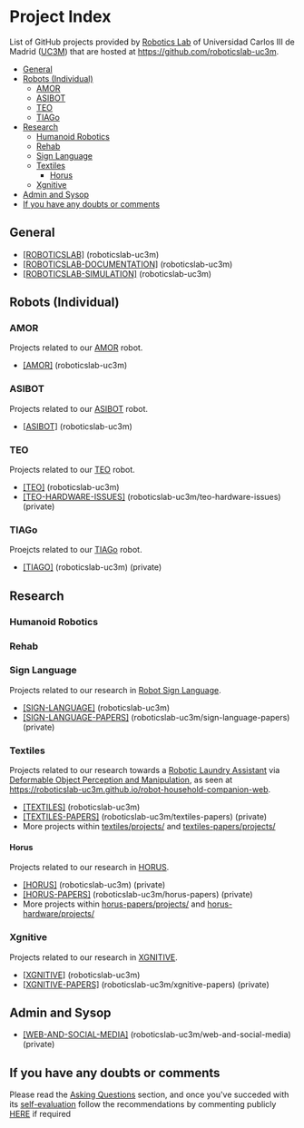 # Project Index

List of GitHub projects provided by [Robotics Lab](http://roboticslab.uc3m.es) of Universidad Carlos III de Madrid ([UC3M](http://uc3m.es)) that are hosted at <https://github.com/roboticslab-uc3m>. 

* [General](#general)
* [Robots (Individual)](#robots-individual)
    * [AMOR](#amor)
    * [ASIBOT](#asibot)
    * [TEO](#teo)
    * [TIAGo](#tiago)
* [Research](#research)
    * [Humanoid Robotics](#humanoid-robotics)
    * [Rehab](#rehab)
    * [Sign Language](#sign-language)
    * [Textiles](#textiles)
        * [Horus](#horus)
    * [Xgnitive](#xgnitive)
* [Admin and Sysop](#admin-and-sysop)
* [If you have any doubts or comments](#if-you-have-any-doubts-or-comments)

## General
- [[ROBOTICSLAB]](https://github.com/orgs/roboticslab-uc3m/projects/4) (roboticslab-uc3m)
- [[ROBOTICSLAB-DOCUMENTATION]](https://github.com/orgs/roboticslab-uc3m/projects/11) (roboticslab-uc3m)
- [[ROBOTICSLAB-SIMULATION]](https://github.com/orgs/roboticslab-uc3m/projects/12) (roboticslab-uc3m)

## Robots (Individual)

### AMOR
Projects related to our [AMOR](http://roboticslab.uc3m.es/roboticslab/robot/amor) robot.
- [[AMOR]](https://github.com/orgs/roboticslab-uc3m/projects/14) (roboticslab-uc3m)

### ASIBOT
Projects related to our [ASIBOT](http://roboticslab.uc3m.es/roboticslab/robot/asibot) robot.
- [[ASIBOT]](https://github.com/orgs/roboticslab-uc3m/projects/13) (roboticslab-uc3m)

### TEO
Projects related to our [TEO](http://roboticslab.uc3m.es/roboticslab/robot/teo-humanoid) robot.
- [[TEO]](https://github.com/orgs/roboticslab-uc3m/projects/6) (roboticslab-uc3m)
- [[TEO-HARDWARE-ISSUES]](https://github.com/roboticslab-uc3m/teo-hardware-issues/projects/1) (roboticslab-uc3m/teo-hardware-issues) (private)

###  TIAGo
Proejcts related to our [TIAGo](http://roboticslab.uc3m.es/roboticslab/robot/tiago) robot.
- [[TIAGO]](https://github.com/orgs/roboticslab-uc3m/projects/7) (roboticslab-uc3m) (private)

## Research

### Humanoid Robotics

### Rehab

### Sign Language
Projects related to our research in [Robot Sign Language](http://roboticslab.uc3m.es/roboticslab/robottypeandapp/robot-sign-language).
- [[SIGN-LANGUAGE]](https://github.com/orgs/roboticslab-uc3m/projects/10) (roboticslab-uc3m)
- [[SIGN-LANGUAGE-PAPERS]](https://github.com/roboticslab-uc3m/sign-language-papers/projects/4) (roboticslab-uc3m/sign-language-papers) (private)

### Textiles
Projects related to our research towards a [Robotic Laundry Assistant](http://roboticslab.uc3m.es/roboticslab/robottypeandapp/robotic-laundry-assistant) via [Deformable Object Perception and Manipulation](http://roboticslab.uc3m.es/roboticslab/researchtopic/deformable-object-perception-and-manipulation), as seen at <https://roboticslab-uc3m.github.io/robot-household-companion-web>.
- [[TEXTILES]](https://github.com/orgs/roboticslab-uc3m/projects/9) (roboticslab-uc3m)
- [[TEXTILES-PAPERS]](https://github.com/roboticslab-uc3m/textiles-papers/projects/3) (roboticslab-uc3m/textiles-papers) (private)
- More projects within [textiles/projects/](https://github.com/roboticslab-uc3m/textiles/projects) and [textiles-papers/projects/](https://github.com/roboticslab-uc3m/textiles-papers/projects)

#### Horus
Projects related to our research in [HORUS](http://roboticslab.uc3m.es/roboticslab/project/horus).
- [[HORUS]](https://github.com/orgs/roboticslab-uc3m/projects/8) (roboticslab-uc3m) (private)
- [[HORUS-PAPERS]](https://github.com/roboticslab-uc3m/horus-papers/projects/3) (roboticslab-uc3m/horus-papers) (private)
- More projects within [horus-papers/projects/](https://github.com/roboticslab-uc3m/horus-papers/projects) and [horus-hardware/projects/](https://github.com/roboticslab-uc3m/horus-hardware/projects)

### Xgnitive
Projects related to our research in [XGNITIVE](http://roboticslab.uc3m.es/roboticslab/robottypeandapp/xgnitive).
- [[XGNITIVE]](https://github.com/orgs/roboticslab-uc3m/projects/5) (roboticslab-uc3m)
- [[XGNITIVE-PAPERS]](https://github.com/roboticslab-uc3m/xgnitive-papers/projects/1) (roboticslab-uc3m/xgnitive-papers) (private)

## Admin and Sysop
- [[WEB-AND-SOCIAL-MEDIA]](https://github.com/roboticslab-uc3m/web-and-social-media/projects/1) (roboticslab-uc3m/web-and-social-media) (private)

## If you have any doubts or comments
Please read the [Asking Questions](asking-questions.md) section, and once you've succeded with its [self-evaluation](asking-questions.md#self-evaluation-time) follow the recommendations by commenting publicly [HERE](https://github.com/roboticslab-uc3m/developer-manual/issues/new) if required
